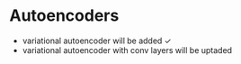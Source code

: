 # Autoencoders

* variational autoencoder will be added ✓
* variational autoencoder with conv layers will be uptaded
